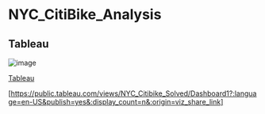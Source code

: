 # NYC_CitiBike_Analysis

## Tableau 
![image](https://user-images.githubusercontent.com/115853964/229869485-31e2ca40-d76c-46e5-a643-7eee2eab1626.png)

[Tableau ](url)


[https://public.tableau.com/views/NYC_Citibike_Solved/Dashboard1?:language=en-US&publish=yes&:display_count=n&:origin=viz_share_link]
